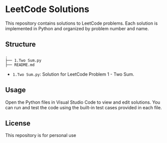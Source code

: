 # LeetCode Solutions

This repository contains solutions to LeetCode problems. Each solution is implemented in Python and organized by problem number and name.

## Structure

```
.
├── 1.Two Sum.py
├── README.md
```

- `1.Two Sum.py`: Solution for LeetCode Problem 1 - Two Sum.

## Usage

Open the Python files in Visual Studio Code to view and edit solutions. You can run and test the code using the built-in test cases provided in each file.

## License

This repository is for personal use